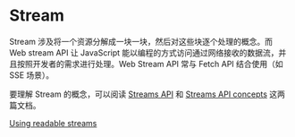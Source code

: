 # Stream

Stream 涉及将一个资源分解成一块一块，然后对这些块逐个处理的概念。而 Web stream API 让 JavaScript 能以编程的方式访问通过网络接收的数据流，并且按照开发者的需求进行处理。Web Stream API 常与 Fetch API 结合使用（如 SSE 场景）。

要理解 Stream 的概念，可以阅读 [Streams API](https://developer.mozilla.org/en-US/docs/Web/API/Streams_API) 和 [Streams API concepts](https://developer.mozilla.org/en-US/docs/Web/API/Streams_API/Concepts) 这两篇文档。

[Using readable streams](https://developer.mozilla.org/en-US/docs/Web/API/Streams_API/Using_readable_streams)
